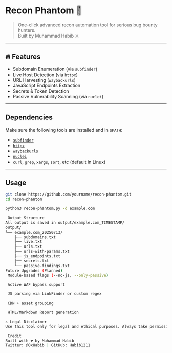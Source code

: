 # Recon Phantom 👻
> One-click advanced recon automation tool for serious bug bounty hunters.  
Built by Muhammad Habib ⚔️

---

## 🔥 Features

-  Subdomain Enumeration (via `subfinder`)
-  Live Host Detection (via `httpx`)
-  URL Harvesting (`waybackurls`)
-  JavaScript Endpoints Extraction
-  Secrets & Token Detection
-  Passive Vulnerability Scanning (via `nuclei`)

---

## Dependencies

Make sure the following tools are installed and in `$PATH`:

- [`subfinder`](https://github.com/projectdiscovery/subfinder)
- [`httpx`](https://github.com/projectdiscovery/httpx)
- [`waybackurls`](https://github.com/tomnomnom/waybackurls)
- [`nuclei`](https://github.com/projectdiscovery/nuclei)
- `curl`, `grep`, `xargs`, `sort`, etc (default in Linux)

---

## Usage

```bash
git clone https://github.com/yourname/recon-phantom.git
cd recon-phantom

python3 recon-phantom.py -d example.com

 Output Structure
All output is saved in output/example.com_TIMESTAMP/
output/
└── example.com_20250713/
    ├── subdomains.txt
    ├── live.txt
    ├── urls.txt
    ├── urls-with-params.txt
    ├── js_endpoints.txt
    ├── secrets.txt
    └── passive-findings.txt
Future Upgrades (Planned)
 Module-based flags (--no-js, --only-passive)

 Active WAF bypass support

 JS parsing via LinkFinder or custom regex

 CDN + asset grouping

 HTML/Markdown Report generation

⚠️ Legal Disclaimer
Use this tool only for legal and ethical purposes. Always take permission before testing any website.

 Credit
Built with ❤️ by Muhammad Habib
Twitter: @0xHabib | GitHub: Habib1211
